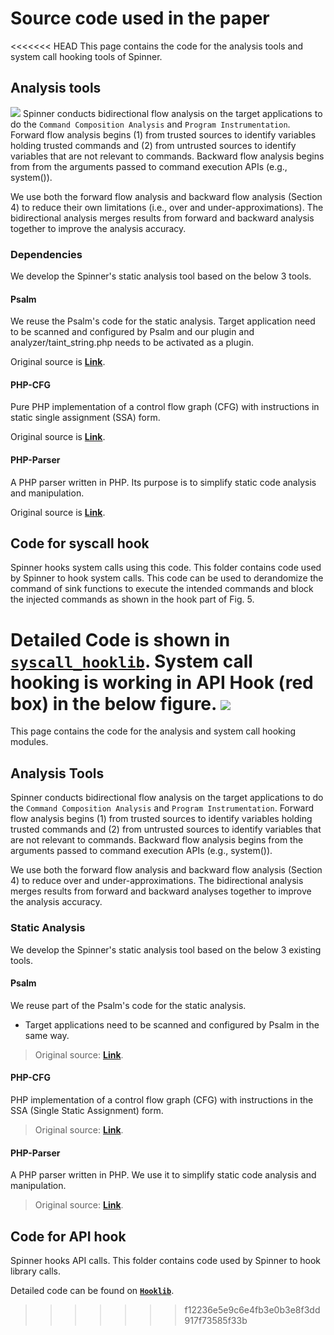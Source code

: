 # Source code used in the paper

<<<<<<< HEAD
This page contains the code for the analysis tools and system call hooking tools of Spinner.

## Analysis tools
![](https://i.ibb.co/rZsYKjX/overview-1.jpg)
Spinner conducts bidirectional flow analysis on the target applications to do the `Command Composition Analysis` and `Program Instrumentation`. Forward flow analysis begins (1) from trusted sources to identify variables holding trusted
commands and (2) from untrusted sources to identify variables that are not relevant to commands. Backward flow analysis begins from from the arguments passed to command execution APIs (e.g., system()).

We use both the forward flow analysis and backward flow analysis (Section 4) to reduce their own limitations (i.e., over and under-approximations). The bidirectional analysis merges results from forward and backward analysis together to improve the analysis accuracy.

### Dependencies
We develop the Spinner's static analysis tool based on the below 3 tools.
#### Psalm
We reuse the Psalm's code for the static analysis. Target application need to be scanned and configured by Psalm and our plugin and analyzer/taint_string.php needs to be activated as a plugin.

Original source is **[Link](https://psalm.dev/)**.

#### PHP-CFG
Pure PHP implementation of a control flow graph (CFG) with instructions in static single assignment (SSA) form.

Original source is **[Link](https://github.com/ircmaxell/php-cfg)**.

#### PHP-Parser
A PHP parser written in PHP. Its purpose is to simplify static code analysis and manipulation.

Original source is **[Link](https://github.com/nikic/PHP-Parser)**.



## Code for syscall hook
Spinner hooks system calls using this code. This folder contains code used by Spinner to hook system calls. This code can be used to derandomize the command of sink functions to execute the intended commands and block the injected commands as shown in the hook part of Fig. 5.

Detailed Code is shown in **[`syscall_hooklib`](syscall_hooklib)**.
**System call hooking** is working in API Hook (red box) in the below figure.
![](https://i.imgur.com/yRCR5Lt.png)
=======
This page contains the code for the analysis and system call hooking modules.

## Analysis Tools

<!--![](https://i.ibb.co/rZsYKjX/overview-1.jpg)-->

Spinner conducts bidirectional flow analysis on the target applications to do the `Command Composition Analysis` and `Program Instrumentation`. Forward flow analysis begins (1) from trusted sources to identify variables holding trusted commands and (2) from untrusted sources to identify variables that are not relevant to commands. Backward flow analysis begins from the arguments passed to command execution APIs (e.g., system()).

We use both the forward flow analysis and backward flow analysis (Section 4) to reduce over and under-approximations. The bidirectional analysis merges results from forward and backward analyses together to improve the analysis accuracy.

### Static Analysis

We develop the Spinner's static analysis tool based on the below 3 existing tools.

#### Psalm

We reuse part of the Psalm's code for the static analysis.

- Target applications need to be scanned and configured by Psalm in the same way.

> Original source: **[Link](https://psalm.dev/)**.

#### PHP-CFG

PHP implementation of a control flow graph (CFG) with instructions in the SSA (Single Static Assignment) form.

> Original source: **[Link](https://github.com/ircmaxell/php-cfg)**.

#### PHP-Parser

A PHP parser written in PHP. We use it to simplify static code analysis and manipulation.

> Original source: **[Link](https://github.com/nikic/PHP-Parser)**.

## Code for API hook

Spinner hooks API calls. This folder contains code used by Spinner to hook library calls.

Detailed code can be found on **[`Hooklib`](syscall_hooklib)**.
>>>>>>> f12236e5e9c6e4fb3e0b3e8f3dd917f73585f33b
